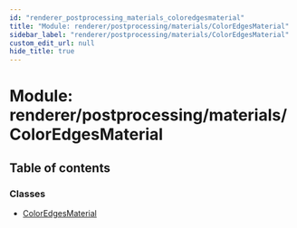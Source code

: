 ```yaml
---
id: "renderer_postprocessing_materials_coloredgesmaterial"
title: "Module: renderer/postprocessing/materials/ColorEdgesMaterial"
sidebar_label: "renderer/postprocessing/materials/ColorEdgesMaterial"
custom_edit_url: null
hide_title: true
---
```


# Module: renderer/postprocessing/materials/ColorEdgesMaterial

## Table of contents

### Classes

- [ColorEdgesMaterial](../classes/renderer_postprocessing_materials_coloredgesmaterial.coloredgesmaterial.md)
